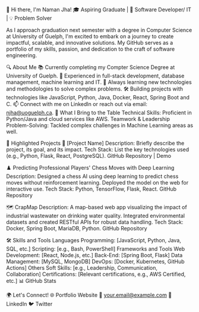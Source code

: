 👋 Hi there, I'm Naman Jha!
🎓 Aspiring Graduate | 🎯 Software Developer/ IT | 💡 Problem Solver

As I approach graduation next semester with a degree in Computer Science at University of Guelph, I'm excited to embark on a journey to create impactful, scalable, and innovative solutions. My GitHub serves as a portfolio of my skills, passion, and dedication to the craft of software engineering.

🔍 About Me
📚 Currently completing my Compter Science Degree at University of Guelph.
💼 Experienced in full-stack development, database management, machine learning and IT.
🌱 Always learning new technologies and methodologies to solve complex problems.
🛠️ Building projects with technologies like JavaScript, Python, Java, Docker, React, Spring Boot and C. 
📫 Connect with me on LinkedIn or reach out via email: njha@uoguelph.ca.
💼 What I Bring to the Table
Technical Skills: Proficient in Python/Java and cloud services like AWS.
Teamwork & Leadership
Problem-Solving: Tackled complex challenges in Machine Learning areas as well. 

📂 Highlighted Projects
🧩 [Project Name]
Description: Briefly describe the project, its goal, and its impact.
Tech Stack: List the key technologies used (e.g., Python, Flask, React, PostgreSQL).
GitHub Repository | Demo

♟️ Predicting Professional Players' Chess Moves with Deep Learning
Description: Designed a chess AI using deep learning to predict chess moves without reinforcement learning. Deployed the model on the web for interactive use.
Tech Stack: Python, TensorFlow, Flask, React.
GitHub Repository

🗺️ CrapMap
Description: A map-based web app visualizing the impact of industrial wastewater on drinking water quality. Integrated environmental datasets and created RESTful APIs for robust data handling.
Tech Stack: Docker, Spring Boot, MariaDB, Python.
GitHub Repository

🛠️ Skills and Tools
Languages
Programming: [JavaScript, Python, Java, SQL, etc.]
Scripting: [e.g., Bash, PowerShell]
Frameworks and Tools
Web Development: [React, Node.js, etc.]
Back-End: [Spring Boot, Flask]
Data Management: [MySQL, MongoDB]
DevOps: [Docker, Kubernetes, GitHub Actions]
Others
Soft Skills: [e.g., Leadership, Communication, Collaboration]
Certifications: [Relevant certifications, e.g., AWS Certified, etc.]
📊 GitHub Stats

🌍 Let's Connect!
🌐 Portfolio Website
📧 your.email@example.com
💼 LinkedIn
🐦 Twitter
